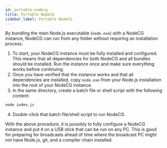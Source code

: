 ```yaml
---
id: portable-nodecg
title: Portable NodeCG
sidebar_label: Portable NodeCG
---
```


By bundling the main Node.js executable (`node.exe`) with a NodeCG instance, NodeCG can run from any folder without
requiring an installation process.

1. To start, your NodeCG instance must be fully installed and configured. This means that all dependencies
   for both NodeCG and all bundles should be installed. Run the instance once and make sure everything works before continuing.
2. Once you have verified that the instance works and that all dependencies are installed, copy `node.exe` from your Node.js
   installation into the root of your NodeCG instance.
3. In the same directory, create a batch file or shell script with the following content:

```bash
node index.js
```

4. Double-click that batch file/shell script to run NodeCG.

With the above procedure, it is possibly to fully configure a NodeCG instance and put it on a USB stick that can be
run on any PC. This is good for preparing for broadcasts ahead of time where the broadcast PC might not have Node.js,
git, and a compiler chain installed.
